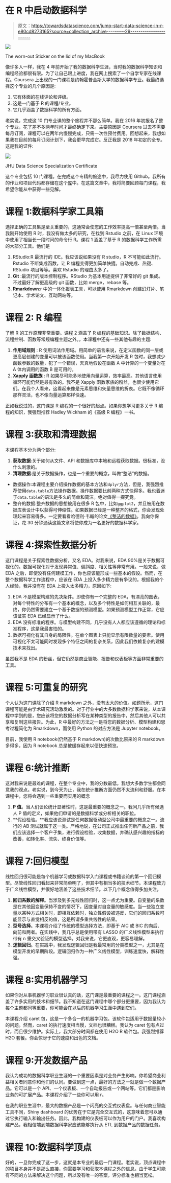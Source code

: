 # 在 R 中启动数据科学

> 原文：<https://towardsdatascience.com/jump-start-data-science-in-r-e80cd8273165?source=collection_archive---------29----------------------->

![](img/46e1ad1b711bc41a07674daebc1cd4ce.png)

The worn-out Sticker on the lid of my MacBook

像许多人一样，我在 4 年前开始了我的数据科学生涯，当时我的数据科学知识和编程经验都很有限。为了让自己跟上进度，我在网上搜索了一个自学专家在线课程。Coursera 上出现的一门课程是约翰霍普金斯大学的数据科学专业。我最终选择这个专业的几个原因是:

1.  它有体面的在线评论和评级。
2.  这是一门基于 R 的课程/专业。
3.  它几乎涵盖了数据科学的所有方面。

老实说，完成这 10 门专业课的整个旅程并不那么简单。我在 2016 年初报名了整个专业，花了差不多两年时间才最终确定下来。主要原因是 Coursera 过去不需要每月订阅，课程可以在两年内慢慢完成，只需一次性预付费用。回想起来，我想如果我在目前的每月订阅计划下，我会更早完成它。反正我是 2018 年初定的全专。这是我的证件:

![](img/025ea7b193fc20dd973cffe055270d65.png)

JHU Data Science Specialization Certificate

这个专业包括 10 门课程。在完成这个专精的旅途中，我尽力使用 Github。我所有的作业和项目代码都存储在这个[库](https://github.com/wlinInspire/JHU-Coursera-Data-Science)中。在这篇文章中，我将简要回顾每门课程，我希望你能从中获得一些见解。

# 课程 1:数据科学家工具箱

选择正确的工具集是至关重要的，这通常会使您的工作效率提高一倍甚至两倍。当我刚开始使用 R 时，我没有做太多的研究，在找到 Rstudio 之前，在 Linux 环境中使用了相当长一段时间的命令行 R。课程 1 涵盖了基于 R 的数据科学工作所需的大部分工具。他们是

1.  RStudio:R 最流行的 IDE。我应该说如果没有 R studio，R 不可能如此流行。Rstudio 不断集成函数，让 R 编程变得更加简单快捷。自动完成、热键、RStudio 项目等等。喜欢 Rstudio 的理由太多了。
2.  **Git** :最流行的版本控制程序。RStudio 为基本用途提供了非常好的 git 集成。不过最好了解更高级的 git 函数，比如 merge，rebase 等。
3.  **Rmarkdown**:r 中的一体化报表工具，可以使用 Rmarkdown 创建幻灯片、笔记本、学术论文、互动网站等。

# 课程 2: R 编程

了解 R 的工作原理非常重要。课程 2 涵盖了 R 编程的基础知识。除了数据结构、流程控制、函数等常规编程主题之外。，本课程中还有一些其他有趣的主题:

1.  **作用域规则** : R 使用词法作用域。用简单的语言来说，在定义函数的同一层或更高层创建的变量可以被该函数使用。当我第一次开始开发 R 包时，我想减少函数参数的数量，犯了一个错误，天真地假设在函数 A 中计算的一个变量对在 A 体内调用的函数 B 是可用的。
2.  **Xapply 函数族** : R 如果尽可能多地使用向量运算，效率最高。其他语言使用循环可能仍然是最有效的。我不是 Xapply 函数家族的粉丝，也很少使用它们。在我个人看来，这看起来像是元素思维和矢量思维的折衷。它既不像循环那样灵活，也不像向量运算那样快速。

正如我说过的，这门课是 R 编程的一个很好的起点。如果你想学习更多关于 R 编程的知识，我强烈推荐 Hadley Wickham 的《高级 R 编程》一书。

# 课程 3:获取和清理数据

本课程基本分为两个部分:

1.  **获取数据**:关于如何从文件、API 和数据库中本地和远程获取数据。很标准，没什么刺激的。
2.  **清理数据**:是关于数据操作，也是一个重要的概念，叫做“整洁”的数据。

*   数据操作:本课程主要介绍操作数据的基本方法和`dplyr`方法，但是，我强烈推荐使用`data.table`方法操作数据。操作数据要比前两种方式快得多。我也着迷于`data.table`的语法是多么的简单和简洁。绝对值得一探究竟。
*   整齐的数据:整齐数据的思想被用在很多 R 包中，比如`ggplot2`，并且被用在数据库表设计中以获得可伸缩性。如果数据已经是一种整齐的格式，你会发现处理起来容易得多。一定要看看哈德利·韦翰的论文[《整洁的数据》](https://www.jstatsoft.org/article/view/v059i10/v59i10.pdf)。我向你保证，花 30 分钟通读这篇文章将使你成为一名更好的数据科学家。

# 课程 4:探索性数据分析

这门课程是关于探索性数据分析，又名 EDA。对我来说，EDA 90%是关于数据可视化的。数据可视化对于发现异常值、偏斜度、相关性等非常有用。一般来说，做 EDA 之后，即使没有任何建模工作，你也应该能形成一些基本的假设。然而，在整个数据科学工作流程中，应该在 EDA 上投入多少精力是有争议的。根据我的个人经验，我并没有在 EDA 上投入太多精力，原因如下:

1.  EDA 不是模型构建的先决条件。即使你有一个完整的 EDA，有漂亮的图表，对每个特性的分布有一个基本的概念，以及多个特性是如何相互关联的，最终，你仍然需要建立一个基于数据的预测模型。如果预测模型工作正常，它应该证实 EDA 已经显示了什么。
2.  EDA 没有标准的程序。与模型构建不同，几乎没有人人都应该遵循的理论和标准程序，这是我最害怕的。
3.  数据可视化有其自身的局限性。在单个图表上只能显示有限数量的要素。使用可视化不太可能同时发现多个特征之间的复杂关系，因此我们依赖复杂的建模技术来找出。

虽然我不是 EDA 的粉丝，但它仍然是商业智能、报告和仪表板等方面非常重要的工具。

# 课程 5:可重复的研究

个人认为这门课除了介绍 R markdown 之外，没有太大的价值。如题所示，这门课程可能是由学术研究活动激发的。对于行业中的大多数数据科学家来说，从本课程中学到的是，您应该将您的数据分析写在某种类型的报告中，然后其他人可以共享和复制这些报告。为此，R 中最好的方法之一是将您的数据分析、模型构建和思考过程简化为 Rmarkdown，而使用 Python 的对应方法是 Jupyter notebook。

目前，我使用 R notebook(仍然基于 R markdown)的次数比原来的 R markdown 多得多，因为 R notebook 总是被缓存起来以便快速预览。

# 课程 6:统计推断

这对我来说是最难的课程，在整个专业中，我的分数最低。我想大多数学生都会同意我的观点。老实说，到今天为止，我在统计推断方面仍然不太流利和舒服。在本课程中，您将会遇到一些重要而实用的概念

1.  **P 值**。当人们谈论统计显著性时，这是最重要的概念之一。我问几乎所有候选人 P 值的定义，如果他们申请的是数据科学或分析相关的职位。
2.  **假设检验。**我应该说测试是任何数据驱动型公司中最重要的概念之一。流行的 AB 测试就属于这一类。严格地说，在公司正式推出任何新产品之前，我们应该选择一个客户子集，进行假设检验，收集数据，并确认感兴趣的指标的改善，如转化率、流失、终身价值等。

# 课程 7:回归模型

线性回归很可能是每个机器学习或数据科学入门课程或书籍谈论的第一个回归模型。尽管线性回归看起来非常简单明了，但其中有相当多的技术细节。本课程致力于广义线性模型，并很好地涵盖了这些技术细节。以下几个概念值得多加关注。

1.  **回归系数的解释**。当涉及到多元线性回归时，这一点尤为重要。自变量的系数是在其他因变量保持不变的情况下，因变量对自变量的敏感度。当一些独立变量以某种方式相关时，即相互依赖时，独立性假设被违反，它们的回归系数可能显示与直觉相反的值，这是所谓多重共线性的结果。
2.  **型号选择**。本课程介绍了传统的模型选择方法，即基于 AIC 或 BIC 的向后、向前和两者。在实践中，我几乎总是使用带有 LASSO 的广义线性模型来执行带有 n 重交叉验证的模型选择。对我来说，它更直观，更容易理解。
3.  **逻辑回归**。在实践中，我发现逻辑回归是我最常用的分类模型之一，尤其是在模型开发的早期阶段。逻辑回归作为一种广义线性模型，训练速度快，解释性强。

# 课程 8:实用机器学习

如果你对从事机器学习职业很认真的话，这门课是最重要的课程之一。这门课程涵盖了许多实用的技术和细节。我不知道在这门课程中哪个部分更重要，因为我认为每个主题都同等重要，你可能会在以后的机器学习生涯中遇到它们。

本课程介绍 caret 包，这是一个多合一的机器学习包。该软件包适用于数据量较小的问题。然而，caret 的执行速度相当慢，文档也很糟糕。我认为 caret 包有点过时，而且很少维护。实际上，我大部分时间都在使用 H2O R 软件包。我强烈推荐 H2O 套餐。你会惊讶于它的速度和出色的文档。

# 课程 9:开发数据产品

我认为成功的数据科学职业生涯的一个重要因素是对业务产生影响。你希望商业利益相关者同意你和他们的认同。要做到这一点，最好的方法之一就是做一个数据产品。它可以是一个 API、一个仪表板、一个自动报告或一个网站等。它们都是影响业务的可扩展产品。本课程介绍了一些你可以用 r。

在我的职业生涯中，最大的数据产品是一个闪亮的交互式仪表盘。与任何商业智能工具不同，Shiny dashboard 的优势在于它是完全交互式的，这意味着您可以通过它执行输入和输出任务。因此，我构建的仪表板可以作为用户的门户。我喜欢构建产品，我相信端到端数据科学家应该能够执行从 ETL 到数据产品的数据任务。

# 课程 10:数据科学顶点

好的，一旦你完成了这一步，这就是本专业的最后一门课程。老实说，顶点课程中的项目本身并不是那么直接，你需要学习和获取本课程之外的信息。由于学生可能有不同的方法来解决这个问题，所以没有唯一的答案，评分标准也相当宽松。